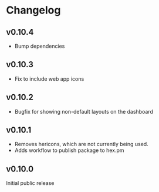 # Changelog

## v0.10.4

* Bump dependencies

## v0.10.3

* Fix to include web app icons

## v0.10.2

* Bugfix for showing non-default layouts on the dashboard

## v0.10.1

* Removes hericons, which are not currently being used.
* Adds workflow to publish package to hex.pm

## v0.10.0

Initial public release